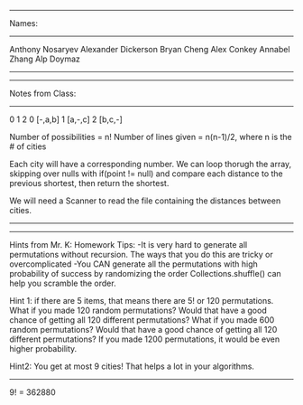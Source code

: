 ********************
Names:
********************
Anthony Nosaryev
Alexander Dickerson
Bryan Cheng
Alex Conkey
Annabel Zhang
Alp Doymaz
********************

********************
Notes from Class:
********************
   0 1 2
0 [-,a,b]
1 [a,-,c]
2 [b,c,-]

Number of possibilities = n!
Number of lines given = n(n-1)/2, where n is the # of cities

Each city will have a corresponding number.
We can loop thorugh the array, skipping over nulls with if(point != null) and compare each distance to the previous shortest, then return the shortest.

We will need a Scanner to read the file containing the distances between cities.
********************
********************
Hints from Mr. K:
Homework Tips:
-It is very hard to generate all permutations without recursion. The ways that you do this are tricky or overcomplicated
-You CAN generate all the permutations with high probability of success by randomizing the order Collections.shuffle() can help you scramble the order.

Hint 1:
if there are 5 items, that means there are 5! or 120 permutations.
What if you made 120 random permutations? Would that have a good chance of getting all 120 different permutations?
What if you made 600 random permutations? Would that have a good chance of getting all 120 different permutations?
If you made 1200 permutations, it would be even higher probability.

Hint2: You get at most 9 cities! That helps a lot in your algorithms.
********************
9! = 362880
